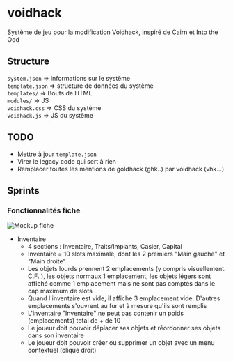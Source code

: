 # voidhack

Système de jeu pour la modification Voidhack, inspiré de Cairn et Into the Odd

## Structure

`system.json` => informations sur le système  
`template.json` => structure de données du système  
`templates/` => Bouts de HTML  
`modules/` => JS  
`voidhack.css` => CSS du système  
`voidhack.js` => JS du système  

## TODO

- Mettre à jour `template.json`
- Virer le legacy code qui sert à rien
- Remplacer toutes les mentions de goldhack (ghk..) par voidhack (vhk...)

## Sprints

### Fonctionnalités fiche

![Mockup fiche](https://media.discordapp.net/attachments/905211408835309608/943862079205548043/Frame_1.png)

- Inventaire
    - 4 sections : Inventaire, Traits/Implants, Casier, Capital
    - Inventaire = 10 slots maximale, dont les 2 premiers "Main gauche" et "Main droite"
    - Les objets lourds prennent 2 emplacements (y compris visuellement. C.F. ), les objets normaux 1 emplacement, les objets légers sont affiché comme 1 emplacement mais ne sont pas comptés dans le cap maximum de slots
    - Quand l'inventaire est vide, il affiche 3 emplacement vide. D'autres emplacements s'ouvrent au fur et à mesure qu'ils sont remplis
    - L'inventaire "Inventaire" ne peut pas contenir un poids (emplacements) total de + de 10
    - Le joueur doit pouvoir déplacer ses objets et réordonner ses objets dans son inventaire
    - Le joueur doit pouvoir créer ou supprimer un objet avec un menu contextuel (clique droit)
